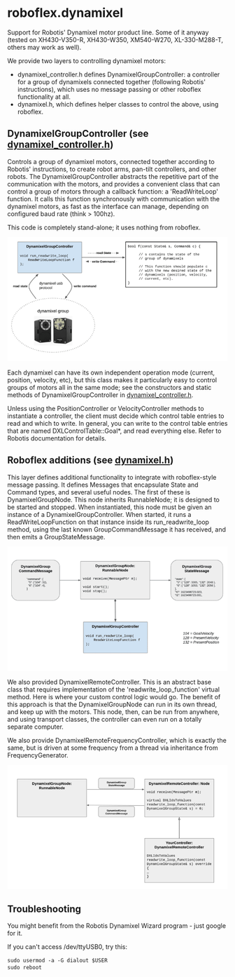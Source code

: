 # roboflex.dynamixel

Support for Robotis' Dynamixel motor product line. Some of it anyway (tested on XH430-V350-R, XH430-W350, XM540-W270, XL-330-M288-T, others may work as well).

We provide two layers to controlling dynamixel motors:

* dynamixel_controller.h defines DynamixelGroupController: a controller for a group of dynamixels connected together (following Robotis' instructions), which uses no message passing or other roboflex functionality at all.
* dynamixel.h, which defines helper classes to control the above, using roboflex.


## DynamixelGroupController (see [dynamixel_controller.h](dynamixel_controller.h))

Controls a group of dynamixel motors, connected together according to Robotis' instructions, to create robot arms, pan-tilt controllers, and other robots. The DynamixelGroupController abstracts the repetitive part of the communication with the motors, and provides a convenient class that can control a group of motors through a callback function: a 'ReadWriteLoop' function. It calls this function synchronously with communication with the dynamixel motors, as fast as the interface can manage, depending on configured baud rate (think > 100hz).

This code is completely stand-alone; it uses nothing from roboflex.

![](roboflex_dynamixel_controller.png)

Each dynamixel can have its own independent operation mode (current, position, velocity, etc), but this class makes it particularly easy to control groups of motors all in the same mode; see the constructors and static methods of DynamixelGroupController in [dynamixel_controller.h](dynamixel_controller.h).

Unless using the PositionController or VelocityController methods to instantiate a controller, the client must decide which control table entries to read and which to write. In general, you can write to the control table entries that are named DXLControlTable::Goal*, and read everything else. Refer to Robotis documentation for details.


## Roboflex additions (see [dynamixel.h](dynamixel.h))

This layer defines additional functionality to integrate with roboflex-style message passing. It defines Messages that encapsulate State and Command types, and several useful nodes. The first of these is DynamixelGroupNode. This node inherits RunnableNode; it is designed to be started and stopped. When instantiated, this node must be given an instance of a DynamixelGroupController. When started, it runs a ReadWriteLoopFunction on that instance inside its run_readwrite_loop method, using the last known GroupCommandMessage it has received, and then emits a GroupStateMessage.

![](roboflex_dynamixel.png)

We also provided DynamixelRemoteController. This is an abstract base class that requires implementation of the 'readwrite_loop_function' virtual method. Here is where your custom control logic would go. The benefit of this approach is that the DynamixelGroupNode can run in its own thread, and keep up with the motors. This node, then, can be run from anywhere, and using transport classes, the controller can even run on a totally separate computer.

We also provide DynamixelRemoteFrequencyController, which is exactly the same, but is driven at some frequency from a thread via inheritance from FrequencyGenerator.

![](dynamixel_remote_controller.png)

## Troubleshooting

You might benefit from the Robotis Dynamixel Wizard program - just google for it.

If you can't access /dev/ttyUSB0, try this:

    sudo usermod -a -G dialout $USER
    sudo reboot
